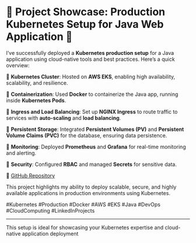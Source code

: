 
<h1>🚀 Project Showcase: Production Kubernetes Setup for Java Web Application 🚀</h1>

I’ve successfully deployed a **Kubernetes production setup** for a Java application using cloud-native tools and best practices. Here’s a quick overview:

🔹 **Kubernetes Cluster**: Hosted on **AWS EKS**, enabling high availability, scalability, and resilience.

🔹 **Containerization**: Used **Docker** to containerize the Java app, running inside **Kubernetes Pods**.

🔹 **Ingress and Load Balancing**: Set up **NGINX Ingress** to route traffic to services with **auto-scaling** and **load balancing**.

🔹 **Persistent Storage**: Integrated **Persistent Volumes (PV)** and **Persistent Volume Claims (PVC)** for the database, ensuring data persistence.

🔹 **Monitoring**: Deployed **Prometheus** and **Grafana** for real-time monitoring and alerting.

🔹 **Security**: Configured **RBAC** and managed **Secrets** for sensitive data.

🔗 [GitHub Repository](#)

This project highlights my ability to deploy scalable, secure, and highly available applications in production environments using Kubernetes.

#Kubernetes #Production #Docker #AWS #EKS #Java #DevOps #CloudComputing #LinkedInProjects

--- 

This setup is ideal for showcasing your Kubernetes expertise and cloud-native application deployment
